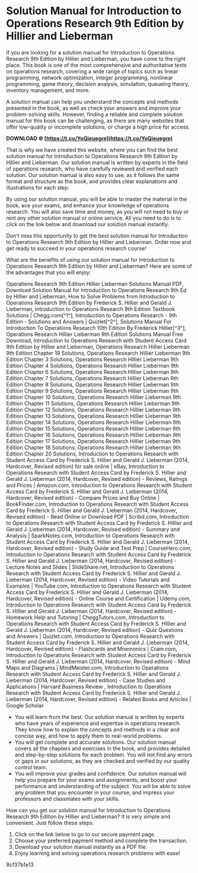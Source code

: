 
 
# Solution Manual for Introduction to Operations Research 9th Edition by Hillier and Lieberman
 
If you are looking for a solution manual for Introduction to Operations Research 9th Edition by Hillier and Lieberman, you have come to the right place. This book is one of the most comprehensive and authoritative texts on operations research, covering a wide range of topics such as linear programming, network optimization, integer programming, nonlinear programming, game theory, decision analysis, simulation, queueing theory, inventory management, and more.
 
A solution manual can help you understand the concepts and methods presented in the book, as well as check your answers and improve your problem-solving skills. However, finding a reliable and complete solution manual for this book can be challenging, as there are many websites that offer low-quality or incomplete solutions, or charge a high price for access.
 
**DOWNLOAD ⚙ [https://t.co/YoQieuegre](https://t.co/YoQieuegre)**


 
That is why we have created this website, where you can find the best solution manual for Introduction to Operations Research 9th Edition by Hillier and Lieberman. Our solution manual is written by experts in the field of operations research, who have carefully reviewed and verified each solution. Our solution manual is also easy to use, as it follows the same format and structure as the book, and provides clear explanations and illustrations for each step.
 
By using our solution manual, you will be able to master the material in the book, ace your exams, and enhance your knowledge of operations research. You will also save time and money, as you will not need to buy or rent any other solution manual or online service. All you need to do is to click on the link below and download our solution manual instantly.
 
Don't miss this opportunity to get the best solution manual for Introduction to Operations Research 9th Edition by Hillier and Lieberman. Order now and get ready to succeed in your operations research course!
  
What are the benefits of using our solution manual for Introduction to Operations Research 9th Edition by Hillier and Lieberman? Here are some of the advantages that you will enjoy:
 
Operations Research 9th Edition Hillier Lieberman Solutions Manual PDF,  Download Solution Manual for Introduction to Operations Research 9th Ed by Hillier and Lieberman,  How to Solve Problems from Introduction to Operations Research 9th Edition by Frederick S. Hillier and Gerald J. Lieberman,  Introduction to Operations Research 9th Edition Textbook Solutions | Chegg.com[^1^],  Introduction to Operations Research - 9th Edition - Solutions and Answers | Quizlet[^2^],  Solutions Manual For Introduction To Operations Research 10th Edition By Frederick Hillier[^3^],  Operations Research Hillier Lieberman 9th Edition Solutions Manual Free Download,  Introduction to Operations Research with Student Access Card 9th Edition by Hillier and Lieberman,  Operations Research Hillier Lieberman 9th Edition Chapter 19 Solutions,  Operations Research Hillier Lieberman 9th Edition Chapter 3 Solutions,  Operations Research Hillier Lieberman 9th Edition Chapter 4 Solutions,  Operations Research Hillier Lieberman 9th Edition Chapter 6 Solutions,  Operations Research Hillier Lieberman 9th Edition Chapter 7 Solutions,  Operations Research Hillier Lieberman 9th Edition Chapter 8 Solutions,  Operations Research Hillier Lieberman 9th Edition Chapter 9 Solutions,  Operations Research Hillier Lieberman 9th Edition Chapter 10 Solutions,  Operations Research Hillier Lieberman 9th Edition Chapter 11 Solutions,  Operations Research Hillier Lieberman 9th Edition Chapter 12 Solutions,  Operations Research Hillier Lieberman 9th Edition Chapter 13 Solutions,  Operations Research Hillier Lieberman 9th Edition Chapter 14 Solutions,  Operations Research Hillier Lieberman 9th Edition Chapter 15 Solutions,  Operations Research Hillier Lieberman 9th Edition Chapter 16 Solutions,  Operations Research Hillier Lieberman 9th Edition Chapter 17 Solutions,  Operations Research Hillier Lieberman 9th Edition Chapter 18 Solutions,  Operations Research Hillier Lieberman 9th Edition Chapter 20 Solutions,  Introduction to Operations Research with Student Access Card by Frederick S. Hillier and Gerald J. Lieberman (2014, Hardcover, Revised edition) for sale online | eBay,  Introduction to Operations Research with Student Access Card by Frederick S. Hillier and Gerald J. Lieberman (2014, Hardcover, Revised edition) - Reviews, Ratings and Prices | Amazon.com,  Introduction to Operations Research with Student Access Card by Frederick S. Hillier and Gerald J. Lieberman (2014, Hardcover, Revised edition) - Compare Prices and Buy Online | BookFinder.com,  Introduction to Operations Research with Student Access Card by Frederick S. Hillier and Gerald J. Lieberman (2014, Hardcover, Revised edition) - Read Online or Download PDF | Scribd.com,  Introduction to Operations Research with Student Access Card by Frederick S. Hillier and Gerald J. Lieberman (2014, Hardcover, Revised edition) - Summary and Analysis | SparkNotes.com,  Introduction to Operations Research with Student Access Card by Frederick S. Hillier and Gerald J. Lieberman (2014, Hardcover, Revised edition) - Study Guide and Test Prep | CourseHero.com,  Introduction to Operations Research with Student Access Card by Frederick S. Hillier and Gerald J. Lieberman (2014, Hardcover, Revised edition) - Lecture Notes and Slides | SlideShare.net,  Introduction to Operations Research with Student Access Card by Frederick S. Hillier and Gerald J. Lieberman (2014, Hardcover, Revised edition) - Video Tutorials and Examples | YouTube.com,  Introduction to Operations Research with Student Access Card by Frederick S. Hillier and Gerald J. Lieberman (2014, Hardcover, Revised edition) - Online Course and Certification | Udemy.com,  Introduction to Operations Research with Student Access Card by Frederick S. Hillier and Gerald J. Lieberman (2014, Hardcover, Revised edition) - Homework Help and Tutoring | CheggTutors.com,  Introduction to Operations Research with Student Access Card by Frederick S. Hillier and Gerald J. Lieberman (2014, Hardcover, Revised edition) - Quiz Questions and Answers | Quizlet.com,  Introduction to Operations Research with Student Access Card by Frederick S. Hillier and Gerald J. Lieberman (2014, Hardcover, Revised edition) - Flashcards and Mnemonics | Cram.com,  Introduction to Operations Research with Student Access Card by Frederick S. Hillier and Gerald J. Lieberman (2014, Hardcover, Revised edition) - Mind Maps and Diagrams | MindMeister.com,  Introduction to Operations Research with Student Access Card by Frederick S. Hillier and Gerald J. Lieberman (2014, Hardcover, Revised edition) - Case Studies and Applications | Harvard Business Review ,  Introduction to Operations Research with Student Access Card by Frederick S. Hillier and Gerald J. Lieberman (2014, Hardcover, Revised edition) - Related Books and Articles | Google Scholar
 
- You will learn from the best. Our solution manual is written by experts who have years of experience and expertise in operations research. They know how to explain the concepts and methods in a clear and concise way, and how to apply them to real-world problems.
- You will get complete and accurate solutions. Our solution manual covers all the chapters and exercises in the book, and provides detailed and step-by-step solutions for each problem. You will not find any errors or gaps in our solutions, as they are checked and verified by our quality control team.
- You will improve your grades and confidence. Our solution manual will help you prepare for your exams and assignments, and boost your performance and understanding of the subject. You will be able to solve any problem that you encounter in your course, and impress your professors and classmates with your skills.

How can you get our solution manual for Introduction to Operations Research 9th Edition by Hillier and Lieberman? It is very simple and convenient. Just follow these steps:

1. Click on the link below to go to our secure payment page.
2. Choose your preferred payment method and complete the transaction.
3. Download your solution manual instantly as a PDF file.
4. Enjoy learning and solving operations research problems with ease!

 8cf37b1e13
 
